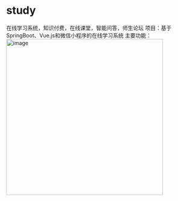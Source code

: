 # study
在线学习系统，知识付费，在线课堂，智能问答，师生论坛
项目：基于SpringBoot、Vue.js和微信小程序的在线学习系统
主要功能：
<img width="415" alt="image" src="https://github.com/user-attachments/assets/1a53e133-acf6-4efb-b9fb-9ca6c62b810f">
